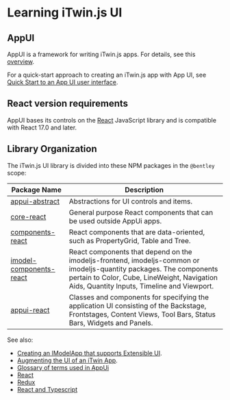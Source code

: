 # Learning iTwin.js UI

## AppUI

AppUI is a framework for writing iTwin.js apps. For details, see this [overview](./appui/index).

For a quick-start approach to creating an iTwin.js app with App UI, see [Quick Start to an App UI user interface](./QuickStartUi.md).

## React version requirements

AppUI bases its controls on the [React](https://reactjs.org/) JavaScript library and is compatible with React 17.0 and later.

## Library Organization

The iTwin.js UI library is divided into these NPM packages in the `@bentley` scope:

|Package Name|Description
|-----|-----
|[appui-abstract](./abstract/index)|Abstractions for UI controls and items.
|[core-react](./core/index)|General purpose React components that can be used outside AppUi apps.
|[components-react](./components/index)|React components that are data-oriented, such as PropertyGrid, Table and Tree.
|[imodel-components-react](./imodel-components/index)|React components that depend on the imodeljs-frontend, imodeljs-common or imodeljs-quantity packages. The components pertain to Color, Cube, LineWeight, Navigation Aids, Quantity Inputs, Timeline and Viewport.
|[appui-react](./appui-react/index)|Classes and components for specifying the application UI consisting of the Backstage, Frontstages, Content Views, Tool Bars, Status Bars, Widgets and Panels.

See also:

- [Creating an IModelApp that supports Extensible UI](./HostAppUI.md).
- [Augmenting the UI of an iTwin App](./AugmentingUI.md).
- [Glossary of terms used in AppUi](./UIGlossary)
- [React](https://reactjs.org/)
- [Redux](https://redux.js.org/)
- [React and Typescript](https://github.com/typescript-cheatsheets/react-typescript-cheatsheet/)
